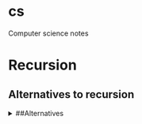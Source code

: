 # cs
Computer science notes

# Recursion

## Alternatives to recursion

<details>
<summary>
##Alternatives
</summary>

  #### hard coded
  - for small, known number of times 

  #### for loops
  - good for set number of times
  - great for arrays and objects

  #### while loops
  - good for unknown number of times


  #### variable depth
  let animals = {
    dog: {
      labrador: {
        american: '',
        english: ''
      }, 
      akita: {
        japanese: '',
        american: ''
      }
    },
    cat: ''
  }
</details>